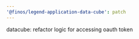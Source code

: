 ```yaml
---
'@finos/legend-application-data-cube': patch
---
```


datacube: refactor logic for accessing oauth token

